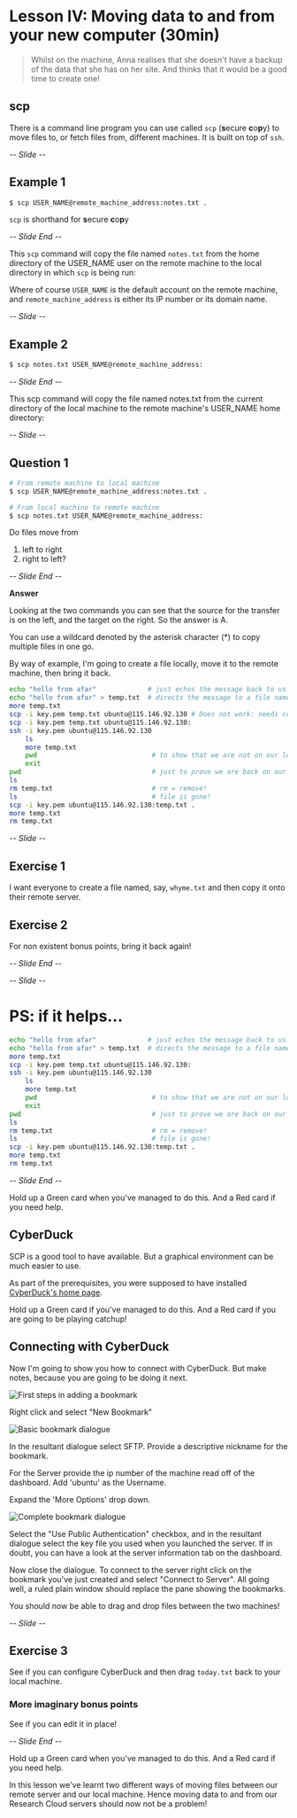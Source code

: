 # Lesson IV: Moving data to and from your new computer (30min)

> Whilst on the machine, Anna realises that she doesn't have a backup of the data that she has on her site. And thinks
> that it would be a good time to create one!

## scp

There is a command line program you can use called `scp` (**s**ecure **c**o**p**y) to move files to, or fetch files 
from, different machines. It is built on top of `ssh`.


-- *Slide* --

## Example 1

```bash
$ scp USER_NAME@remote_machine_address:notes.txt . 
```

`scp` is shorthand for **s**ecure **c**o**p**y

-- *Slide End* --

This `scp` command will copy the file named `notes.txt` from the home directory of the USER_NAME user on the remote 
machine to the local directory in which `scp` is being run:

Where of course `USER_NAME` is the default account on the remote machine, and `remote_machine_address` is either its
IP number or its domain name.

-- *Slide* --

## Example 2

```bash
$ scp notes.txt USER_NAME@remote_machine_address: 
```

-- *Slide End* --

This scp command will copy the file named notes.txt from the current directory of the local machine to the remote 
machine's USER_NAME home directory:

-- *Slide* --

## Question 1

```bash
# From remote machine to local machine
$ scp USER_NAME@remote_machine_address:notes.txt . 

# From local machine to remote machine
$ scp notes.txt USER_NAME@remote_machine_address: 
```

Do files move from 

1. left to right 
1. right to left?

-- *Slide End* --

**Answer**

Looking at the two commands you can see that the source for the transfer is on the left, and the target on the right.
So the answer is A.

You can use a wildcard denoted by the asterisk character (*) to copy multiple files in one go.

By way of example, I'm going to create a file locally, move it to the remote machine, then bring it back.

```bash
echo "hello from afar"             # just echos the message back to us.
echo "hello from afar" > temp.txt  # directs the message to a file named temp.txt
more temp.txt
scp -i key.pem temp.txt ubuntu@115.146.92.130 # Does not work: needs colons!
scp -i key.pem temp.txt ubuntu@115.146.92.130: 
ssh -i key.pem ubuntu@115.146.92.130
    ls
    more temp.txt
    pwd                             # to show that we are not on our local machine
    exit
pwd                                 # just to prove we are back on our local machine
ls
rm temp.txt                         # rm = remove!
ls                                  # file is gone!
scp -i key.pem ubuntu@115.146.92.130:temp.txt .
more temp.txt
rm temp.txt
```

-- *Slide* --

## Exercise 1

I want everyone to create a file named, say, `whyme.txt` and then copy it onto their remote server.

## Exercise 2

For non existent bonus points, bring it back again!

-- *Slide End* --

-- *Slide* --

# PS: if it helps...

```bash
echo "hello from afar"             # just echos the message back to us.
echo "hello from afar" > temp.txt  # directs the message to a file named temp.txt
more temp.txt
scp -i key.pem temp.txt ubuntu@115.146.92.130: 
ssh -i key.pem ubuntu@115.146.92.130
    ls
    more temp.txt
    pwd                             # to show that we are not on our local machine
    exit
pwd                                 # just to prove we are back on our local machine
ls
rm temp.txt                         # rm = remove!
ls                                  # file is gone!
scp -i key.pem ubuntu@115.146.92.130:temp.txt .
more temp.txt
rm temp.txt
```

-- *Slide End* --

Hold up a Green card when you've managed to do this.
And a Red card if you need help.

## CyberDuck

SCP is a good tool to have available. But a graphical environment can be much easier to use.

As part of the prerequisites, you were supposed to have installed [CyberDuck's home page](https://cyberduck.io/).

Hold up a Green card if you've managed to do this.
And a Red card if you are going to be playing catchup!

## Connecting with CyberDuck

Now I'm going to show you how to connect with CyberDuck. But make notes, because you are going to be doing it next.

![First steps in adding a bookmark](images/AddBookmark.png "First steps in adding a bookmark")

Right click and select "New Bookmark"

![Basic bookmark dialogue](images/BasicBookmark.png "Basic bookmark dialogue")

In the resultant dialogue select SFTP.
Provide a descriptive nickname for the bookmark.

For the Server provide the ip number of the machine read off of the dashboard.
Add 'ubuntu' as the Username.

Expand the 'More Options' drop down.

![Complete bookmark dialogue](images/CompleteBookmark.png "Complete bookmark dialogue")

Select the "Use Public Authentication" checkbox, and in the resultant dialogue select the key file you used when you
launched the server. If in doubt, you can have a look at the server information tab on the dashboard.

Now close the dialogue. To connect to the server right click on the bookmark you've just created and select 
"Connect to Server". All going well, a ruled plain window should replace the pane showing the bookmarks. 

You should now be able to drag and drop files between the two machines!

-- *Slide* --

## Exercise 3

See if you can configure CyberDuck and then drag `today.txt` back to your
local machine. 

### More imaginary bonus points

See if you can edit it in place!

-- *Slide End* --

Hold up a Green card when you've managed to do this.
And a Red card if you need help.

In this lesson we've learnt two different ways of moving files between our remote server and our local machine.
Hence moving data to and from our Research Cloud servers should now not be a problem!